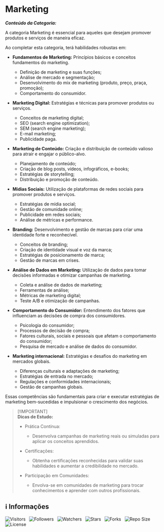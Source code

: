 <!-- Título -->
# Marketing

***Conteúdo da Categoria:***

A categoria Marketing é essencial para aqueles que desejam promover produtos e serviços de maneira eficaz.

Ao completar esta categoria, terá habilidades robustas em:

* **Fundamentos de Marketing:** Princípios básicos e conceitos fundamentos do marketing.
  * Definição de marketing e suas funções;
  * Análise de mercado e segmentação;
  * Desenvolvimento do mix de marketing (produto, preço, praça, promoção);
  * Comportamento do consumidor.

* **Marketing Digital:** Estratégias e técnicas para promover produtos ou serviços.
  * Conceitos de marketing digital;
  * SEO (search engine optimization);
  * SEM (search engine marketing);
  * E-mail marketing;
  * Publicidade paga.

* **Marketing de Conteúdo:** Criação e distribuição de conteúdo valioso para atrair e engajar o público-alvo.
  * Planejamento de conteúdo;
  * Criação de blog posts, vídeos, infográficos, e-books;
  * Estratégias de storytelling;
  * Distribuição e promoção de conteúdo.

* **Mídias Sociais:** Utilização de plataformas de redes sociais para promover produtos e serviços.
  * Estratégias de mídia social;
  * Gestão de comunidade online;
  * Publicidade em redes sociais;
  * Análise de métricas e performance.

* **Branding:** Desenvolvimento e gestão de marcas para criar uma identidade forte e reconhecível.
  * Conceitos de branding;
  * Criação de identidade visual e voz da marca;
  * Estratégias de posicionamento de marca;
  * Gestão de marcas em crises.

* **Análise de Dados em Marketing:** Utilização de dados para tomar decisões informadas e otimizar campanhas de marketing.
  * Coleta e análise de dados de marketing;
  * Ferramentas de análise;
  * Métricas de marketing digital;
  * Teste A/B e otimização de campanhas.

* **Comportamento do Consumidor:** Entendimento dos fatores que influenciam as decisões de compra dos consumidores.
  * Psicologia do consumidor;
  * Processos de decisão de compra;
  * Fatores culturais, sociais e pessoais que afetam o comportamento do consumidor;
  * Pesquisa de mercado e análise de dados do consumidor.

* **Marketing internacional:** Estratégias e desafios do marketing em mercados globais.
  * Diferenças culturais e adaptações de marketing;
  * Estratégias de entrada no mercado;
  * Regulações e conformidades internacionais;
  * Gestão de campanhas globais.

Essas competências são fundamentais para criar e executar estratégias de marketing bem-sucedidas e impulsionar o crescimento dos negócios.

> [!IMPORTANT]\
> **Dicas de Estudo:**
>
> * Prática Contínua:
>   * Desenvolva campanhas de marketing reais ou simuladas para aplicar os conceitos aprendidos.
>
> * Certificações:
>   * Obtenha certificações reconhecidas para validar suas habilidades e aumentar a credibilidade no mercado.
>
> * Participação em Comunidades:
>   * Envolva-se em comunidades de marketing para trocar conhecimentos e aprender com outros profissionais.

<!-- Informações -->
## &#8505; Informações

![Visitors](https://api.visitorbadge.io/api/visitors?path=Devsgeeknerd%2Fcat-mar&label=Visitantes&labelColor=%23700070&labelStyle=none&countColor=%23000fff&style=plastic&color=%23ffffff "Total de Visitantes")
&nbsp;
![Followers](https://img.shields.io/github/followers/Devsgeeknerd?style=p&label=Seguidores&labelColor=800080&color=000fff "Total de Seguidores")
&nbsp;
![Watchers](https://img.shields.io/github/watchers/Devsgeeknerd/cat-mar?style=p&label=Observadores&labelColor=800080&color=000fff "Total de Observadores")
&nbsp;
![Stars](https://img.shields.io/github/stars/Devsgeeknerd/cat-mar?style=p&label=Estrelas&labelColor=800080&color=000fff "Total de Estrelas")
&nbsp;
![Forks](https://img.shields.io/github/forks/Devsgeeknerd/cat-mar?style=p&label=Bifurcações&labelColor=800080&color=000fff "Total de Bifurcações")
&nbsp;
![Repo Size](https://img.shields.io/github/repo-size/Devsgeeknerd/cat-mar?style=p&label=Tamanho&labelColor=800080&color=000fff "Tamanho do Repositório")
&nbsp;
![License](https://img.shields.io/github/license/Devsgeeknerd/cat-mar?style=p&label=Licença&labelColor=800080&color=000fff "Licença do Repositório")
